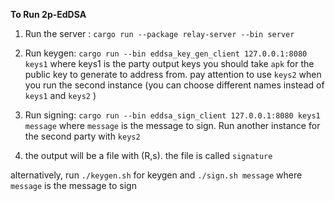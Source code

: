 **To Run 2p-EdDSA** 

1. Run the server : `cargo run --package relay-server --bin server`

2. Run keygen: `cargo run --bin eddsa_key_gen_client 127.0.0.1:8080 keys1` where keys1 is the party output keys
you should take `apk` for the public key to generate to address from. pay attention to use `keys2` when you run the second instance 
(you can choose different names instead of `keys1` and `keys2` )

3. Run signing: `cargo run --bin eddsa_sign_client 127.0.0.1:8080 keys1 message`
where `message` is the message to sign. Run another instance for the second party with `keys2`

4. the output will be a file with (R,s). the file is called `signature`

alternatively, run `./keygen.sh` for keygen and  `./sign.sh message` where `message` is the message to sign
